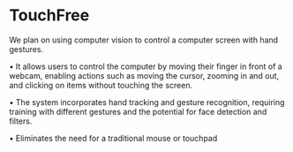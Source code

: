 # TouchFree
We plan on using computer vision to control a computer screen with hand gestures. 

• It allows users to control the computer by moving their finger in front of a webcam, enabling actions such as moving the cursor, zooming in and out, and clicking on items without touching the screen.

• The system incorporates hand tracking and gesture recognition, requiring training with different gestures and the potential for face detection and filters.

• Eliminates the need for a traditional mouse or touchpad
